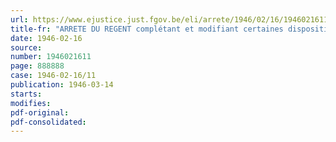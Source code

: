 ```yaml
---
url: https://www.ejustice.just.fgov.be/eli/arrete/1946/02/16/1946021611/justel
title-fr: "ARRETE DU REGENT complétant et modifiant certaines dispositions de l'arrêté royal du 22 décembre 1938, modifié par l'arrêté royal du 2 septembre 1939, organique du régime prévu par la loi du 10 juin 1937 étendant les allocations familiales aux employeurs et aux travailleurs non salariés"
date: 1946-02-16
source:
number: 1946021611
page: 888888
case: 1946-02-16/11
publication: 1946-03-14
starts:
modifies:
pdf-original:
pdf-consolidated:
---
```



